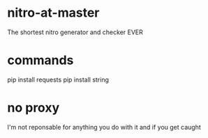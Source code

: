 # nitro-at-master
The shortest nitro generator and checker EVER
# commands
pip install requests
pip install string
# no proxy
I'm not reponsable for anything you do with it and if you get caught
